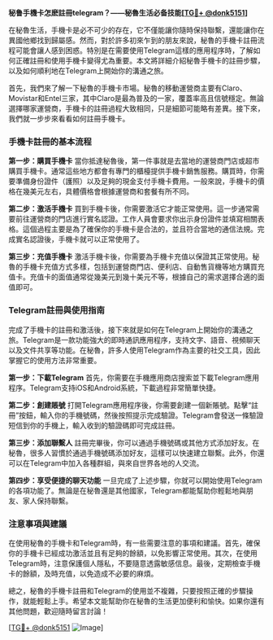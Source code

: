 **秘鲁手機卡怎麽註冊telegram？——秘魯生活必备技能[[TG💪+ @donk5151](https://t.me/s/donk5151)]**

在秘魯生活，手機卡是必不可少的存在，它不僅能讓你隨時保持聯繫，還能讓你在異國他鄉找到歸屬感。然而，對於許多初來乍到的朋友來說，秘魯的手機卡註冊流程可能會讓人感到困惑。特別是在需要使用Telegram這樣的應用程序時，了解如何正確註冊和使用手機卡變得尤為重要。本文將詳細介紹秘魯手機卡的註冊步驟，以及如何順利地在Telegram上開始你的溝通之旅。

首先，我們來了解一下秘魯的手機卡市場。秘魯的移動運營商主要有Claro、Movistar和Entel三家，其中Claro是最為普及的一家，覆蓋率高且信號穩定。無論選擇哪家運營商，手機卡的註冊過程大致相同，只是細節可能略有差異。接下來，我們就一步步來看看如何註冊手機卡。

### 手機卡註冊的基本流程

**第一步：購買手機卡**
當你抵達秘魯後，第一件事就是去當地的運營商門店或超市購買手機卡。通常這些地方都會有專門的櫃檯提供手機卡銷售服務。購買時，你需要準備身份證件（護照）以及足夠的現金支付手機卡費用。一般來說，手機卡的價格在幾美元左右，具體價格會根據運營商和套餐有所不同。

**第二步：激活手機卡**
買到手機卡後，你需要激活它才能正常使用。這一步通常需要前往運營商的門店進行實名認證。工作人員會要求你出示身份證件並填寫相關表格。這個過程主要是為了確保你的手機卡是合法的，並且符合當地的通信法規。完成實名認證後，手機卡就可以正常使用了。

**第三步：充值手機卡**
激活手機卡後，你需要為手機卡充值以保證其正常使用。秘魯的手機卡充值方式多樣，包括到運營商門店、便利店、自動售貨機等地方購買充值卡。充值卡的面值通常從幾美元到幾十美元不等，根據自己的需求選擇合適的面值即可。

### Telegram註冊與使用指南

完成了手機卡的註冊和激活後，接下來就是如何在Telegram上開始你的溝通之旅。Telegram是一款功能強大的即時通訊應用程序，支持文字、語音、視頻聊天以及文件共享等功能。在秘魯，許多人使用Telegram作為主要的社交工具，因此掌握它的使用方法非常重要。

**第一步：下載Telegram**
首先，你需要在手機應用商店搜索並下載Telegram應用程序。Telegram支持iOS和Android系統，下載過程非常簡單快捷。

**第二步：創建賬號**
打開Telegram應用程序後，你需要創建一個新賬號。點擊“註冊”按鈕，輸入你的手機號碼，然後按照提示完成驗證。Telegram會發送一條驗證短信到你的手機上，輸入收到的驗證碼即可完成註冊。

**第三步：添加聯繫人**
註冊完畢後，你可以通過手機號碼或其他方式添加好友。在秘魯，很多人習慣於通過手機號碼添加好友，這樣可以快速建立聯繫。此外，你還可以在Telegram中加入各種群組，與來自世界各地的人交流。

**第四步：享受便捷的聊天功能**
一旦完成了上述步驟，你就可以開始使用Telegram的各項功能了。無論是在秘魯還是其他國家，Telegram都能幫助你輕鬆地與朋友、家人保持聯繫。

### 注意事項與建議

在使用秘魯的手機卡和Telegram時，有一些需要注意的事項和建議。首先，確保你的手機卡已經成功激活並且有足夠的餘額，以免影響正常使用。其次，在使用Telegram時，注意保護個人隱私，不要隨意透露敏感信息。最後，定期檢查手機卡的餘額，及時充值，以免造成不必要的麻煩。

總之，秘魯的手機卡註冊和Telegram的使用並不複雜，只要按照正確的步驟操作，就能輕鬆上手。希望本文能幫助你在秘魯的生活更加便利和愉快。如果你還有其他問題，歡迎隨時留言討論！

[[TG💪+ @donk5151](https://t.me/s/donk5151) ![Image](https://i.postimg.cc/rwNCRYN7/Snipaste-2025-04-30-17-27-05.png)]